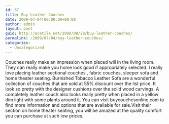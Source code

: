 ```yaml
---
id: 67
title: Buy Leather Couches
date: 2009-07-04T00:00:00+00:00
author: admin
layout: post
guid: http://acetile.net/2008/08/28/buy-leather-couches/
permalink: /2009/07/04/buy-leather-couches/
categories:
  - Uncategorized
---
```

Couches really make an impression when placed will in the living room. They can really make you home look good if appropriately selected. I really love placing leather sectional couches , fabric couches, sleeper sofa and home theater seating. Burnished Tobacco Leather Sofa are a wonderful collection of couches that are sold at 55% discount over the list price. It look so pretty with the designer cushions over the solid wood carvings. A completely leather couch also looks really pretty when placed in a yellow dim light with some plants around it. You can visit buycouchesonline.com to find more information and options that are available for sale.Visit their section on home theater seating, you will be amazed at the quality comfort you can purchase at such low prices.